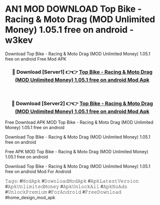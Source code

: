 # AN1 MOD DOWNLOAD Top Bike - Racing & Moto Drag (MOD Unlimited Money) 1.05.1 free on android - w3kev
Download Top Bike - Racing & Moto Drag (MOD Unlimited Money) 1.05.1 free on android Free Mod APK

<div align="center">
<h3>🔴 Download [Server1] 👉👉 <a href="https://apk-comot.site?title=Top_Bike_-_Racing_&_Moto_Drag_(MOD_Unlimited_Money)_1.05.1_free_on_android">Top Bike - Racing & Moto Drag (MOD Unlimited Money) 1.05.1 free on android Mod Apk</a></h3><br>

<h3>🔴 Download [Server2] 👉👉 <a href="https://apk-comot.site?title=Top_Bike_-_Racing_&_Moto_Drag_(MOD_Unlimited_Money)_1.05.1_free_on_android">Top Bike - Racing & Moto Drag (MOD Unlimited Money) 1.05.1 free on android Mod Apk</a></h3>
</div>


Free Download APK MOD Top Bike - Racing & Moto Drag (MOD Unlimited Money) 1.05.1 free on android

Download Top Bike - Racing & Moto Drag (MOD Unlimited Money) 1.05.1 free on android 

Free APK MOD Top Bike - Racing & Moto Drag (MOD Unlimited Money) 1.05.1 free on android 

Download Top Bike - Racing & Moto Drag (MOD Unlimited Money) 1.05.1 free on android Mod For Android

𝚃𝚊𝚐𝚜: #𝙼𝚘𝚍𝙰𝚙𝚔 #𝙳𝚘𝚠𝚗𝚕𝚘𝚊𝚍𝙼𝚘𝚍𝙰𝚙𝚔 #𝙰𝚙𝚔𝙻𝚊𝚝𝚎𝚜𝚝𝚅𝚎𝚛𝚜𝚒𝚘𝚗 #𝙰𝚙𝚔𝚄𝚗𝚕𝚒𝚖𝚒𝚝𝚎𝚍𝙼𝚘𝚗𝚎𝚢 #𝙰𝚙𝚔𝚄𝚗𝚕𝚘𝚌𝚔𝙰𝚕𝚕 #𝙰𝚙𝚔𝙽𝚘𝙰𝚍𝚜 #𝚄𝚗𝚕𝚘𝚌𝚔𝙿𝚛𝚎𝚖𝚒𝚞𝚖 #𝙵𝚘𝚛𝙰𝚗𝚍𝚛𝚘𝚒𝚍 #𝙵𝚛𝚎𝚎𝙳𝚘𝚠𝚗𝚕𝚘𝚊𝚍 #home_design_mod_apk